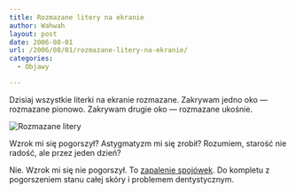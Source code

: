 ```yaml
---
title: Rozmazane litery na ekranie
author: Wahwah
layout: post
date: 2006-08-01
url: /2006/08/01/rozmazane-litery-na-ekranie/
categories:
  - Objawy

---
```

Dzisiaj wszystkie literki na ekranie rozmazane. Zakrywam jedno oko — rozmazane pionowo. Zakrywam drugie oko — rozmazane ukośnie.

<img id="image24" src="http://blog.atopowe.pl/wp-content/uploads/2006/08/zapalenie-spojowek.jpg" alt="Rozmazane litery" />

Wzrok mi się pogorszył? Astygmatyzm mi się zrobił? Rozumiem, starość nie radość, ale przez jeden dzień?

Nie. Wzrok mi się nie pogorszył. To [zapalenie spojówek][1]. Do kompletu z pogorszeniem stanu całej skóry i problemem dentystycznym.

 [1]: http://www.atopowe-zapalenie.pl/atopedia/Alergiczne_zapalenie_spoj%C3%B3wek